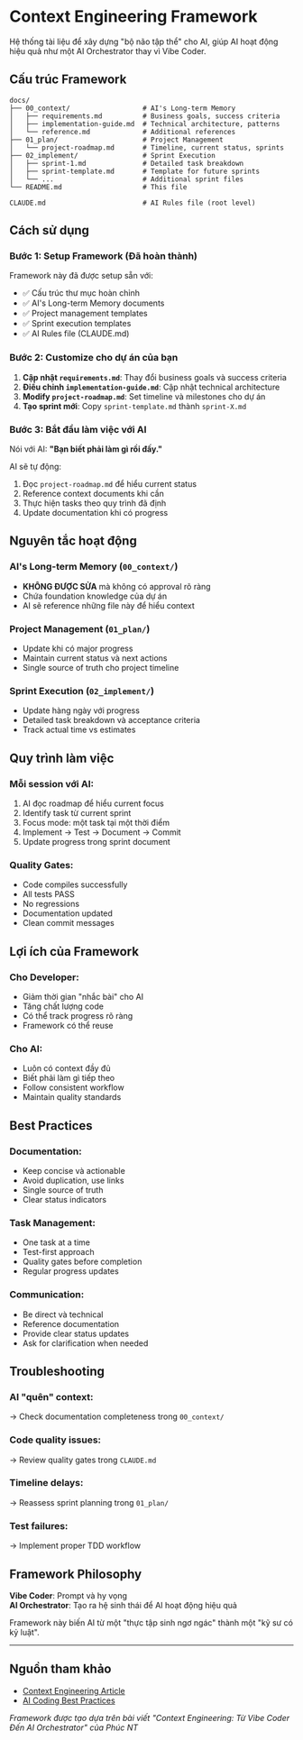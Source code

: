 # Context Engineering Framework

Hệ thống tài liệu để xây dựng "bộ não tập thể" cho AI, giúp AI hoạt động hiệu quả như một AI Orchestrator thay vì Vibe Coder.

## Cấu trúc Framework

```
docs/
├── 00_context/                  # AI's Long-term Memory
│   ├── requirements.md          # Business goals, success criteria
│   ├── implementation-guide.md  # Technical architecture, patterns
│   └── reference.md             # Additional references
├── 01_plan/                     # Project Management  
│   └── project-roadmap.md       # Timeline, current status, sprints
├── 02_implement/                # Sprint Execution
│   ├── sprint-1.md              # Detailed task breakdown
│   ├── sprint-template.md       # Template for future sprints
│   └── ...                      # Additional sprint files
└── README.md                    # This file

CLAUDE.md                        # AI Rules file (root level)
```

## Cách sử dụng

### Bước 1: Setup Framework (Đã hoàn thành)
Framework này đã được setup sẵn với:
- ✅ Cấu trúc thư mục hoàn chỉnh
- ✅ AI's Long-term Memory documents
- ✅ Project management templates
- ✅ Sprint execution templates
- ✅ AI Rules file (CLAUDE.md)

### Bước 2: Customize cho dự án của bạn
1. **Cập nhật `requirements.md`**: Thay đổi business goals và success criteria
2. **Điều chỉnh `implementation-guide.md`**: Cập nhật technical architecture
3. **Modify `project-roadmap.md`**: Set timeline và milestones cho dự án
4. **Tạo sprint mới**: Copy `sprint-template.md` thành `sprint-X.md`

### Bước 3: Bắt đầu làm việc với AI
Nói với AI: **"Bạn biết phải làm gì rồi đấy."**

AI sẽ tự động:
1. Đọc `project-roadmap.md` để hiểu current status
2. Reference context documents khi cần
3. Thực hiện tasks theo quy trình đã định
4. Update documentation khi có progress

## Nguyên tắc hoạt động

### AI's Long-term Memory (`00_context/`)
- **KHÔNG ĐƯỢC SỬA** mà không có approval rõ ràng
- Chứa foundation knowledge của dự án
- AI sẽ reference những file này để hiểu context

### Project Management (`01_plan/`)
- Update khi có major progress
- Maintain current status và next actions
- Single source of truth cho project timeline

### Sprint Execution (`02_implement/`)
- Update hàng ngày với progress
- Detailed task breakdown và acceptance criteria
- Track actual time vs estimates

## Quy trình làm việc

### Mỗi session với AI:
1. AI đọc roadmap để hiểu current focus
2. Identify task từ current sprint
3. Focus mode: một task tại một thời điểm
4. Implement → Test → Document → Commit
5. Update progress trong sprint document

### Quality Gates:
- Code compiles successfully
- All tests PASS
- No regressions
- Documentation updated
- Clean commit messages

## Lợi ích của Framework

### Cho Developer:
- Giảm thời gian "nhắc bài" cho AI
- Tăng chất lượng code
- Có thể track progress rõ ràng
- Framework có thể reuse

### Cho AI:
- Luôn có context đầy đủ
- Biết phải làm gì tiếp theo
- Follow consistent workflow
- Maintain quality standards

## Best Practices

### Documentation:
- Keep concise và actionable
- Avoid duplication, use links
- Single source of truth
- Clear status indicators

### Task Management:
- One task at a time
- Test-first approach
- Quality gates before completion
- Regular progress updates

### Communication:
- Be direct và technical
- Reference documentation
- Provide clear status updates
- Ask for clarification when needed

## Troubleshooting

### AI "quên" context:
→ Check documentation completeness trong `00_context/`

### Code quality issues:
→ Review quality gates trong `CLAUDE.md`

### Timeline delays:
→ Reassess sprint planning trong `01_plan/`

### Test failures:
→ Implement proper TDD workflow

## Framework Philosophy

**Vibe Coder**: Prompt và hy vọng  
**AI Orchestrator**: Tạo ra hệ sinh thái để AI hoạt động hiệu quả

Framework này biến AI từ một "thực tập sinh ngơ ngác" thành một "kỹ sư có kỷ luật".

---

## Nguồn tham khảo
- [Context Engineering Article](https://phucnt.substack.com/p/context-engineering-tu-vibe-coder)
- [AI Coding Best Practices](https://phucnt.substack.com/p/ai-coding-tu-vibe-coding-en-chuyen)

*Framework được tạo dựa trên bài viết "Context Engineering: Từ Vibe Coder Đến AI Orchestrator" của Phúc NT*
